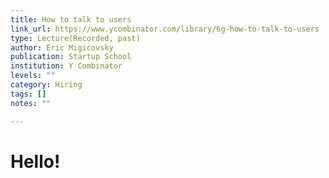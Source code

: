 ```yaml
---
title: How to talk to users
link_url: https://www.ycombinator.com/library/6g-how-to-talk-to-users
type: Lecture(Recorded, past)
author: Eric Migicovsky
publication: Startup School
institution: Y Combinator
levels: ""
category: Hiring
tags: []
notes: ""

---
```


# Hello!

